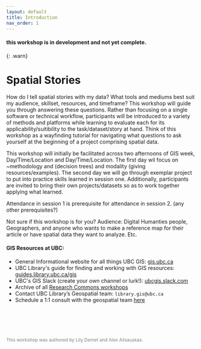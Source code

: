 ```yaml
---
layout: default
title: Introduction
nav_order: 1
---
```

#### this workshop is in development and not yet complete.
{: .warn}

# Spatial Stories
    
How do I tell spatial stories with my data? What tools and mediums best suit my audience, skillset, resources, and timeframe? This workshop will guide you through answering these questions. Rather than focusing on a single software or technical workflow, participants will be introduced to a variety of methods and platforms while learning to evaluate each for its applicability/suitibility to the task/dataset/story at hand. Think of this workshop as a wayfinding tutorial for navigating what questions to ask yourself at the beginning of a project comprising spatial data. 


This workshop will initially be facilitated across two afternoons of GIS week, Day/Time/Location and Day/Time/Location. The first day wil focus on ~methodology and (decision trees) and modality (giving resources/examples). The second day we will go through exemplar project to put into practice skills learned in session one. Additionally, participants are invited to bring their own projects/datasets so as to work together applying what learned. 

Attendance in session 1 is prerequisite for attendance in session 2. (any other prerequisites?)

Not sure if this workshop is for you? Audience: Digital Humanties people, Geographers, and anyone who wants to make a reference map for their article or have spatial data they want to analyze. Etc. 




#### GIS Resources at UBC:

- General Informational website for all things UBC GIS: [gis.ubc.ca](http://gis.ubc.ca/)
- UBC Library's guide for finding and working with GIS resources: [guides.library.ubc.ca/gis](http://guides.library.ubc.ca/gis)
- UBC's GIS Slack (create your own channel or lurk!): [ubcgis.slack.com](https://ubcgis.slack.com/)
- Archive of all [Research Commons workshops](https://ubc-library-rc.github.io/all.html)
- Contact UBC Library’s Geospatial team: `library.gis@ubc.ca`
- Schedule a 1:1 consult with the geospatial team [here](https://libcal.library.ubc.ca/appointments/research_commons#s-lc-public-pt)

<p style="margin-top:90px"></p>
<p style="color:grey; font-size:12px">This workshop was authored by Lily Demet and Alex Alisauskas.</p>
